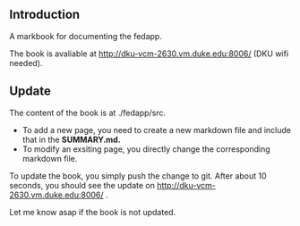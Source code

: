## Introduction

A markbook for documenting the fedapp.

The book is avaliable at http://dku-vcm-2630.vm.duke.edu:8006/ (DKU wifi needed).

## Update

The content of the book is at ./fedapp/src.

- To add a new page, you need to create a new markdown file and include that in the **SUMMARY.md.**
- To modify an exsiting page, you directly change the corresponding markdown file.

To update the book, you simply push the change to git. After about 10 seconds, you should see the update on http://dku-vcm-2630.vm.duke.edu:8006/ .

Let me know asap if the book is not updated.
